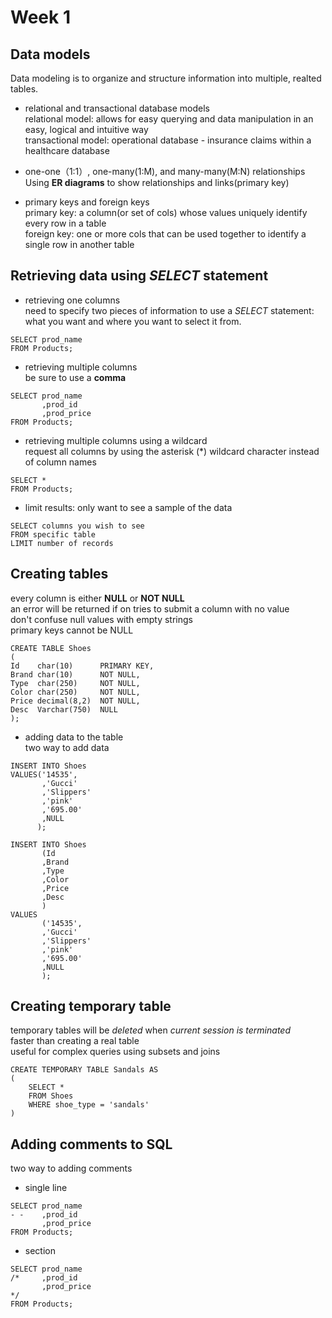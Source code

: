 # Week 1
## Data models
Data modeling is to organize and structure information into multiple, realted tables.

- relational and transactional database models  
relational model: allows for easy querying and data manipulation in an easy, logical and intuitive way  
transactional model: operational database - insurance claims within a healthcare database

- one-one（1:1）, one-many(1:M), and many-many(M:N) relationships  
Using __ER diagrams__ to show relationships and links(primary key)

- primary keys and foreign keys  
primary key: a column(or set of cols) whose values uniquely identify every row in a table  
foreign key: one or more cols that can be used together to identify a single row in another table

## Retrieving data using _SELECT_ statement
- retrieving one columns  
need to specify two pieces of information to use a _SELECT_ statement: what you want and where you want to select it from.
```
SELECT prod_name
FROM Products;
```
- retrieving multiple columns  
be sure to use a __comma__
```
SELECT prod_name
       ,prod_id
       ,prod_price
FROM Products;
```
- retrieving multiple columns using a wildcard  
request all columns by using the asterisk (\*) wildcard character instead of column names
```
SELECT *
FROM Products;
```
- limit results: only want to see a sample of the data  
```
SELECT columns you wish to see
FROM specific table
LIMIT number of records
```

## Creating tables  
every column is either __NULL__ or __NOT NULL__  
an error will be returned if on tries to submit a column with no value  
don't confuse null values with empty strings  
primary keys cannot be NULL
```
CREATE TABLE Shoes
(
Id    char(10)      PRIMARY KEY,
Brand char(10)      NOT NULL,
Type  char(250)     NOT NULL,
Color char(250)     NOT NULL,
Price decimal(8,2)  NOT NULL,
Desc  Varchar(750)  NULL
);
```
- adding data to the table  
two way to add data
```
INSERT INTO Shoes
VALUES('14535',
       ,'Gucci'
       ,'Slippers'
       ,'pink'
       ,'695.00'
       ,NULL
      );
```  
```
INSERT INTO Shoes
       (Id
       ,Brand
       ,Type
       ,Color
       ,Price
       ,Desc
       )
VALUES
       ('14535',
       ,'Gucci'
       ,'Slippers'
       ,'pink'
       ,'695.00'
       ,NULL
       );
```
## Creating temporary table  
temporary tables will be _deleted_ when _current session is terminated_  
faster than creating a real table  
useful for complex queries using subsets and joins  
```
CREATE TEMPORARY TABLE Sandals AS
(
    SELECT *
    FROM Shoes
    WHERE shoe_type = 'sandals'
)
```
## Adding comments to SQL  
two way to adding comments  
- single line
```
SELECT prod_name
- -    ,prod_id
       ,prod_price
FROM Products;
```
- section
```
SELECT prod_name
/*     ,prod_id
       ,prod_price
*/
FROM Products;
```


